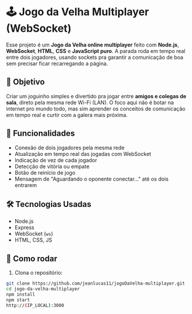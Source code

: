 # 🕹️ Jogo da Velha Multiplayer (WebSocket)

Esse projeto é um **Jogo da Velha online multiplayer** feito com **Node.js**, **WebSocket**, **HTML**, **CSS** e **JavaScript puro**. A parada roda em tempo real entre dois jogadores, usando sockets pra garantir a comunicação de boa sem precisar ficar recarregando a página.

## 📌 Objetivo

Criar um joguinho simples e divertido pra jogar entre **amigos e colegas de sala**, direto pela mesma rede Wi-Fi (LAN). O foco aqui não é botar na internet pro mundo todo, mas sim aprender os conceitos de comunicação em tempo real e curtir com a galera mais próxima.

## 🚀 Funcionalidades

- Conexão de dois jogadores pela mesma rede
- Atualização em tempo real das jogadas com WebSocket
- Indicação de vez de cada jogador
- Detecção de vitória ou empate
- Botão de reinício de jogo
- Mensagem de "Aguardando o oponente conectar..." até os dois entrarem

## 🛠️ Tecnologias Usadas

- Node.js
- Express
- WebSocket (`ws`)
- HTML, CSS, JS

## 📡 Como rodar

1. Clona o repositório:

```bash
git clone https://github.com/jeanlucas11/jogoDaVelha-multiplayer.git
cd jogo-da-velha-multiplayer
npm install
npm start
http://(IP_LOCAL):3000
```
